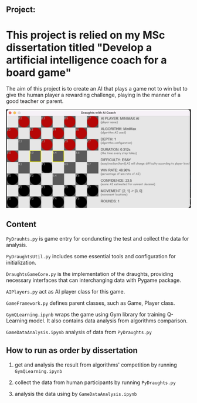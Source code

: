## Project:

# This project is relied on my MSc dissertation titled "Develop a artificial intelligence coach for a board game"

The aim of this project is to create an AI that plays a game not to win but to give the human player a rewarding challenge, playing in the manner of a good teacher or parent. 

![image](https://github.com/realzhangliu/dist/blob/master/screenshot.png)

## Content 

`PyDrauhts.py` is game entry for conduncting the test and collect the data for analysis.

`PyDraughtsUtil.py` includes some essential tools and configuration for initialization.

`DraughtsGameCore.py` is the implementation of the draughts, providing necessary interfaces that can interchanging data with Pygame package.

`AIPlayers.py` act as AI player class for this game.

`GameFramework.py` defines parent classes, such as Game, Player class.

`GymQLearning.ipynb` wraps the game using Gym library for training Q-Learning model. It also contains data analysis from algorithms comparison.

`GameDataAnalysis.ipynb` analysis of data from `PyDraughts.py`

## How to run as order by dissertation

1. get and analysis the result from algorithms' competition by running `GymQLearning.ipynb`

2. collect the data from human participants by running `PyDraughts.py`

3. analysis the data using by `GameDataAnalysis.ipynb`